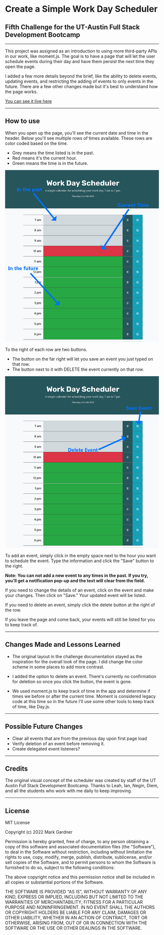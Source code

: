 
# Create a Simple Work Day Scheduler

## Fifth Challenge for the UT-Austin Full Stack Development Bootcamp


___


This project was assigned as an introduction to using more third-party APIs in our work, like moment.js.  The goal is to have a page that will let the user schedule events during their day and have them persist the next time they open the page.

I added a few more details beyond the brief, like the ability to delete events, updating events, and restricting the adding of events to only events in the future. There are a few other changes made but it's best to understand how the page works.

[You can see it live here](https://markgatx.github.io/ModuleFiveChallenge/)


___



## How to use

When you open up the page, you'll see the current date and time in the header. Below you'll see multiple rows of times available. These rows are color coded based on the time.
- Grey means the time listed is in the past.
- Red means it's the current hour.
- Green means the time is in the future.

![Workday Scheduler with Times](./assets/images/workday%20image.jpg)

To the right of each row are two buttons.
- The button on the far right will let you save an event you just typed on that row.
- The button next to it with DELETE the event currently on that row.

![Wokday Scheduler with Save and Delete buttons](./assets/images/workday%20save%20and%20delete.jpg)

To add an event, simply click in the empty space next to the hour you want to schedule the event.
Type the information and click the "Save" button to the right.

**Note: You can not add a new event to any times in the past. If you try, you'll get a notification pop-up and the text will clear from the field.**

If you need to change the details of an event, click on the event and make your changes. Then click on "Save." Your updated event will be listed.

If you need to delete an event, simply click the delete button at the right of the row.

If you leave the page and come back, your events will still be listed for you to keep track of.



___


## Changes Made and Lessons Learned

- The original layout in the challenge documentation stayed as the inspiration for the overall look of the page. I did change the color scheme in some places to add more contrast.

- I added the option to delete an event. There's currently no confirmation for deletion so once you click the button, the event is gone.

 - We used moment.js to keep track of time in the app and determine if times we before or after the current time. Moment is considered legacy code at this time so in the future I'll use some other tools to keep track of time, like Day.js. 



___



## Possible Future Changes

- Clear all events that are from the previous day upon first page load
- Verify deletion of an event before removing it.
- Create delegated event listeners?


___



## Credits


The original visual concept of the scheduler was created by staff of the UT Austin Full Stack Development Bootcamp. Thanks to Leah, Ian, Negin, Diem, and all the students who work with me daily to keep improving. 


___



## License

MIT License

Copyright (c) 2022 Mark Gardner

Permission is hereby granted, free of charge, to any person obtaining a copy
of this software and associated documentation files (the "Software"), to deal
in the Software without restriction, including without limitation the rights
to use, copy, modify, merge, publish, distribute, sublicense, and/or sell
copies of the Software, and to permit persons to whom the Software is
furnished to do so, subject to the following conditions:

The above copyright notice and this permission notice shall be included in all
copies or substantial portions of the Software.

THE SOFTWARE IS PROVIDED "AS IS", WITHOUT WARRANTY OF ANY KIND, EXPRESS OR
IMPLIED, INCLUDING BUT NOT LIMITED TO THE WARRANTIES OF MERCHANTABILITY,
FITNESS FOR A PARTICULAR PURPOSE AND NONINFRINGEMENT. IN NO EVENT SHALL THE
AUTHORS OR COPYRIGHT HOLDERS BE LIABLE FOR ANY CLAIM, DAMAGES OR OTHER
LIABILITY, WHETHER IN AN ACTION OF CONTRACT, TORT OR OTHERWISE, ARISING FROM,
OUT OF OR IN CONNECTION WITH THE SOFTWARE OR THE USE OR OTHER DEALINGS IN THE
SOFTWARE.
